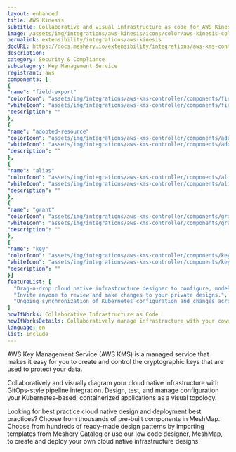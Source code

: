 ```yaml
---
layout: enhanced
title: AWS Kinesis
subtitle: Collaborative and visual infrastructure as code for AWS Kinesis
image: /assets/img/integrations/aws-kinesis/icons/color/aws-kinesis-color.svg
permalink: extensibility/integrations/aws-kinesis
docURL: https://docs.meshery.io/extensibility/integrations/aws-kms-controller
description: 
category: Security & Compliance
subcategory: Key Management Service
registrant: aws
components: [
{
"name": "field-export"
"colorIcon": "assets/img/integrations/aws-kms-controller/components/field-export/icons/color/field-export-color.svg"
"whiteIcon": "assets/img/integrations/aws-kms-controller/components/field-export/icons/white/field-export-white.svg"
"description": ""
},
{
"name": "adopted-resource"
"colorIcon": "assets/img/integrations/aws-kms-controller/components/adopted-resource/icons/color/adopted-resource-color.svg"
"whiteIcon": "assets/img/integrations/aws-kms-controller/components/adopted-resource/icons/white/adopted-resource-white.svg"
"description": ""
},
{
"name": "alias"
"colorIcon": "assets/img/integrations/aws-kms-controller/components/alias/icons/color/alias-color.svg"
"whiteIcon": "assets/img/integrations/aws-kms-controller/components/alias/icons/white/alias-white.svg"
"description": ""
},
{
"name": "grant"
"colorIcon": "assets/img/integrations/aws-kms-controller/components/grant/icons/color/grant-color.svg"
"whiteIcon": "assets/img/integrations/aws-kms-controller/components/grant/icons/white/grant-white.svg"
"description": ""
},
{
"name": "key"
"colorIcon": "assets/img/integrations/aws-kms-controller/components/key/icons/color/key-color.svg"
"whiteIcon": "assets/img/integrations/aws-kms-controller/components/key/icons/white/key-white.svg"
"description": ""
}]
featureList: [
  "Drag-n-drop cloud native infrastructure designer to configure, model, and deploy your workloads.",
  "Invite anyone to review and make changes to your private designs.",
  "Ongoing synchronization of Kubernetes configuration and changes across any number of clusters."
]
howItWorks: Collaborative Infrastructure as Code
howItWorksDetails: Collaboratively manage infrastructure with your coworkers synchronously sharing the same designs.
language: en
list: include
---
```

<p>
AWS Key Management Service (AWS KMS) is a managed service that makes it easy for you to create and control the cryptographic keys that are used to protect your data.
</p>
<p>
    Collaboratively and visually diagram your cloud native infrastructure with GitOps-style pipeline integration. Design, test, and manage configuration your Kubernetes-based, containerized applications as a visual topology.
</p>
<p>
    Looking for best practice cloud native design and deployment best practices? Choose from thousands of pre-built components in MeshMap. Choose from hundreds of ready-made design patterns by importing templates from Meshery Catalog or use our low code designer, MeshMap, to create and deploy your own cloud native infrastructure designs.
</p>
